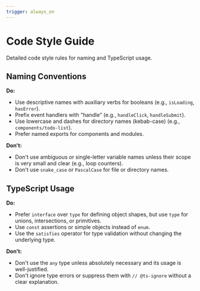 ```yaml
---
trigger: always_on
---
```

# Code Style Guide

Detailed code style rules for naming and TypeScript usage.

## Naming Conventions

**Do:**

- Use descriptive names with auxiliary verbs for booleans (e.g., `isLoading`, `hasError`).
- Prefix event handlers with "handle" (e.g., `handleClick`, `handleSubmit`).
- Use lowercase and dashes for directory names (kebab-case) (e.g., `components/todo-list`).
- Prefer named exports for components and modules.

**Don't:**

- Don't use ambiguous or single-letter variable names unless their scope is very small and clear (e.g., loop counters).
- Don't use `snake_case` or `PascalCase` for file or directory names.

## TypeScript Usage

**Do:**

- Prefer `interface` over `type` for defining object shapes, but use `type` for unions, intersections, or primitives.
- Use `const` assertions or simple objects instead of `enum`.
- Use the `satisfies` operator for type validation without changing the underlying type.

**Don't:**

- Don't use the `any` type unless absolutely necessary and its usage is well-justified.
- Don't ignore type errors or suppress them with `// @ts-ignore` without a clear explanation.
